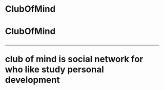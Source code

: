 # ClubOfMind
# ClubOfMind <hr> club of mind is social network for who like study personal development
